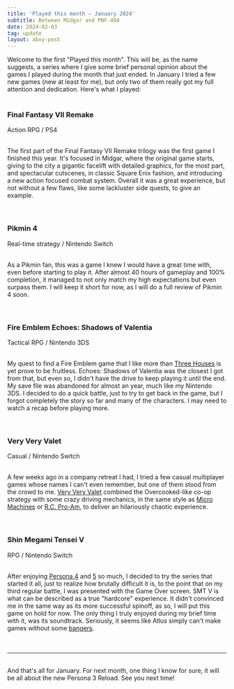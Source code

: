 ```yaml
---
title: 'Played this month – January 2024'
subtitle: Between Midgar and PNF-404
date: 2024-02-03
tag: update
layout: abxy-post
---
```


Welcome to the first "Played this month". This will be, as the name suggests, a series where I give some brief personal opinion about the games I played during the month that just ended. In January I tried a few new games (new at least for me), but only two of them really got my full attention and dedication. Here's what I played:
<br><br>

<h3 class="u-mt-0 u-mb-1">Final Fantasy VII Remake</h3>
Action RPG / PS4
<br><br>

The first part of the Final Fantasy VII Remake trilogy was the first game I finished this year. It's focused in Midgar, where the original game starts, giving to the city a gigantic facelift with detailed graphics, for the most part, and spectacular cutscenes, in classic Square Enix fashion, and introducing a new action focused combat system. Overall it was a great experience, but not without a few flaws, like some lackluster side quests, to give an example.
<br><br><br>

<h3 class="u-mt-0 u-mb-1">Pikmin 4</h3>
Real-time strategy / Nintendo Switch
<br><br>

As a Pikmin fan, this was a game I knew I would have a great time with, even before starting to play it. After almost 40 hours of gameplay and 100% completion, it managed to not only match my high expectations but even surpass them. I will keep it short for now, as I will do a full review of Pikmin 4 soon.
<br><br><br>

<h3 class="u-mt-0 u-mb-1">Fire Emblem Echoes: Shadows of Valentia</h3>
Tactical RPG / Nintendo 3DS
<br><br>

My quest to find a Fire Emblem game that I like more than [Three Houses](https://www.youtube.com/watch?v=rkux5h0PeXo) is yet prove to be fruitless. Echoes: Shadows of Valentia was the closest I got from that, but even so, I didn't have the drive to keep playing it until the end. My save file was abandoned for almost an year, much like my Nintendo 3DS. I decided to do a quick battle, just to try to get back in the game, but I forgot completely the story so far and many of the characters. I may need to watch a recap before playing more.
<br><br><br>

<h3 class="u-mt-0 u-mb-1">Very Very Valet</h3>
Casual / Nintendo Switch
<br><br>

A few weeks ago in a company retreat I had, I tried a few casual multiplayer games whose names I can't even remember, but one of them stood from the crowd to me. [Very Very Valet](https://www.youtube.com/watch?v=feyHL0GfcIo) combined the Overcooked-like co-op strategy with some crazy driving mechanics, in the same style as [Micro Machines](https://www.youtube.com/watch?v=R5x547gzU_g) or [R.C. Pro-Am](https://www.youtube.com/watch?v=EA-430ZNqZg), to deliver an hilariously chaotic experience.
<br><br><br>

<h3 class="u-mt-0 u-mb-1">Shin Megami Tensei V</h3>
RPG / Nintendo Switch
<br><br>

After enjoying [Persona 4](https://joaomarques.website/abxy/abxy/persona-4-golden) and [5](https://joaomarques.website/abxy/abxy/persona-5-royal) so much, I decided to try the series that started it all, just to realize how brutally difficult it is, to the point that on my third regular battle, I was presented with the Game Over screen. SMT V is what can be described as a true "hardcore" experience. It didn't convinced me in the same way as its more successful spinoff, as so, I will put this game on hold for now. The only thing I truly enjoyed during my brief time with it, was its soundtrack. Seriously, it seems like Atlus simply can't make games without some [bangers](https://www.youtube.com/watch?v=ohi99qWYngc).
<br><br><br>


***

<br>
And that's all for January. For next month, one thing I know for sure, it will be all about the new Persona 3 Reload. See you next time!
<br><br>
